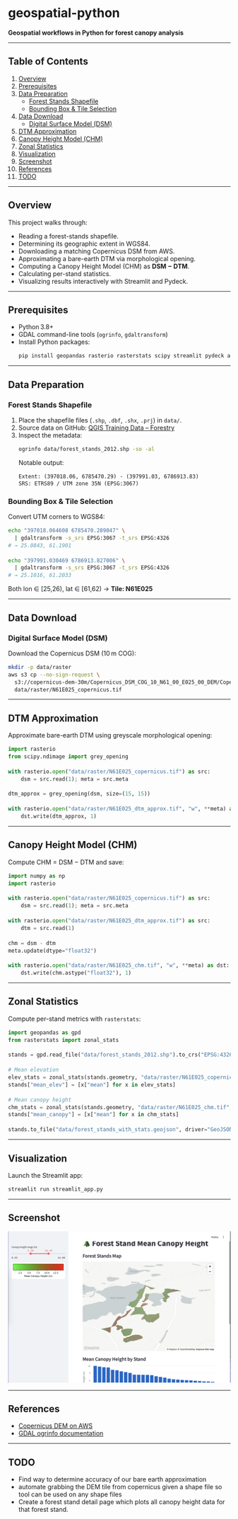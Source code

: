 # geospatial-python

**Geospatial workflows in Python for forest canopy analysis**

---

## Table of Contents

1. [Overview](#overview)
2. [Prerequisites](#prerequisites)
3. [Data Preparation](#data-preparation)
   - [Forest Stands Shapefile](#forest-stands-shapefile)
   - [Bounding Box & Tile Selection](#bounding-box--tile-selection)
4. [Data Download](#data-download)
   - [Digital Surface Model (DSM)](#digital-surface-model-dsm)
5. [DTM Approximation](#dtm-approximation)
6. [Canopy Height Model (CHM)](#canopy-height-model-chm)
7. [Zonal Statistics](#zonal-statistics)
8. [Visualization](#visualization)
9. [Screenshot](#screenshot)
10. [References](#references)
11. [TODO](#todo)

---

## Overview

This project walks through:

- Reading a forest-stands shapefile.
- Determining its geographic extent in WGS84.
- Downloading a matching Copernicus DSM from AWS.
- Approximating a bare-earth DTM via morphological opening.
- Computing a Canopy Height Model (CHM) as **DSM − DTM**.
- Calculating per-stand statistics.
- Visualizing results interactively with Streamlit and Pydeck.

---

## Prerequisites

- Python 3.8+  
- GDAL command-line tools (`ogrinfo`, `gdaltransform`)  
- Install Python packages:
  ```bash
  pip install geopandas rasterio rasterstats scipy streamlit pydeck altair matplotlib
  ```

---

## Data Preparation

### Forest Stands Shapefile

1. Place the shapefile files (`.shp`, `.dbf`, `.shx`, `.prj`) in `data/`.
2. Source data on GitHub: [QGIS Training Data – Forestry](https://github.com/qgis/QGIS-Training-Data/tree/master/exercise_data/forestry)  
3. Inspect the metadata:
   ```bash
   ogrinfo data/forest_stands_2012.shp -so -al
   ```
   Notable output:
   ```
   Extent: (397018.06, 6785470.29) - (397991.03, 6786913.83)
   SRS: ETRS89 / UTM zone 35N (EPSG:3067)
   ```

### Bounding Box & Tile Selection

Convert UTM corners to WGS84:
```bash
echo "397018.064608 6785470.289047" \
  | gdaltransform -s_srs EPSG:3067 -t_srs EPSG:4326
# → 25.0843, 61.1901

echo "397991.030469 6786913.827006" \
  | gdaltransform -s_srs EPSG:3067 -t_srs EPSG:4326
# → 25.1016, 61.2033
```
Both lon ∈ [25,26), lat ∈ [61,62) → **Tile: N61E025**

---

## Data Download

### Digital Surface Model (DSM)

Download the Copernicus DSM (10 m COG):
```bash
mkdir -p data/raster
aws s3 cp --no-sign-request \
  s3://copernicus-dem-30m/Copernicus_DSM_COG_10_N61_00_E025_00_DEM/Copernicus_DSM_COG_10_N61_00_E025_00_DEM.tif \
  data/raster/N61E025_copernicus.tif
```

---

## DTM Approximation

Approximate bare-earth DTM using greyscale morphological opening:

```python
import rasterio
from scipy.ndimage import grey_opening

with rasterio.open("data/raster/N61E025_copernicus.tif") as src:
    dsm = src.read(1); meta = src.meta

dtm_approx = grey_opening(dsm, size=(15, 15))

with rasterio.open("data/raster/N61E025_dtm_approx.tif", "w", **meta) as dst:
    dst.write(dtm_approx, 1)
```

---

## Canopy Height Model (CHM)

Compute CHM = DSM − DTM and save:

```python
import numpy as np
import rasterio

with rasterio.open("data/raster/N61E025_copernicus.tif") as src:
    dsm = src.read(1); meta = src.meta

with rasterio.open("data/raster/N61E025_dtm_approx.tif") as src:
    dtm = src.read(1)

chm = dsm - dtm
meta.update(dtype="float32")

with rasterio.open("data/raster/N61E025_chm.tif", "w", **meta) as dst:
    dst.write(chm.astype("float32"), 1)
```

---

## Zonal Statistics

Compute per-stand metrics with `rasterstats`:

```python
import geopandas as gpd
from rasterstats import zonal_stats

stands = gpd.read_file("data/forest_stands_2012.shp").to_crs("EPSG:4326")

# Mean elevation
elev_stats = zonal_stats(stands.geometry, "data/raster/N61E025_copernicus.tif", stats=["mean"])
stands["mean_elev"] = [x["mean"] for x in elev_stats]

# Mean canopy height
chm_stats = zonal_stats(stands.geometry, "data/raster/N61E025_chm.tif", stats=["mean"])
stands["mean_canopy"] = [x["mean"] for x in chm_stats]

stands.to_file("data/forest_stands_with_stats.geojson", driver="GeoJSON")
```

---

## Visualization

Launch the Streamlit app:

```bash
streamlit run streamlit_app.py
```

---

## Screenshot

![Streamlit App](assets/streamlit_app.png)

---

## References

- [Copernicus DEM on AWS](https://registry.opendata.aws/copernicus-dem/)  
- [GDAL ogrinfo documentation](https://gdal.org/programs/ogrinfo.html)

---

## TODO

- Find way to determine accuracy of our bare earth approximation
- automate grabbing the DEM tile from copernicus given a shape file so tool can be used on any shape files
- Create a forest stand detail page which plots all canopy height data for that forest stand.
